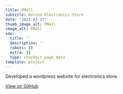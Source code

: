 ```yaml
---
title: PMall
subtitle: Online Electronics Store
date: '2021-07-17'
thumb_image_alt: PMall
image_alt: PMall
seo:
  title: ''
  description: ''
  robots: []
  extra: []
  type: stackbit_page_meta
template: project
---
```

Developed a wordpress website for electronics store.

[View on GitHub](https://github.com/usmanwalana/Portfolio-Public/tree/master/PMall)
